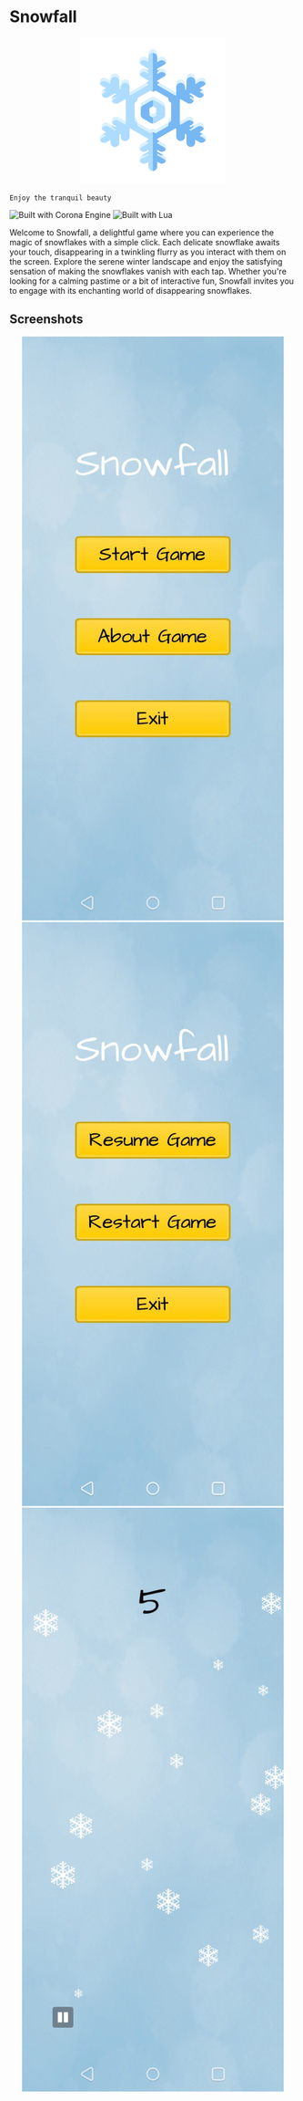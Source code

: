# Snowfall

<p align="center">
    <img alt="Snowfall icon" src="./Icon.png" with="256px" height="256px" />

    Enjoy the tranquil beauty
</p>

![Built with Corona Engine](https://img.shields.io/badge/Corona%20Engine-F96F29.svg?style=for-the-badge&logo=Corona-Engine&logoColor=white)
![Built with Lua](https://img.shields.io/badge/Lua-2C2D72.svg?style=for-the-badge&logo=Lua&logoColor=white)

Welcome to Snowfall, a delightful game where you can experience the magic of snowflakes with a simple click. Each delicate snowflake awaits your touch, disappearing in a twinkling flurry as you interact with them on the screen. Explore the serene winter landscape and enjoy the satisfying sensation of making the snowflakes vanish with each tap. Whether you're looking for a calming pastime or a bit of interactive fun, Snowfall invites you to engage with its enchanting world of disappearing snowflakes.

## Screenshots

<div align="center">
    <img src="./Assets/snowfall_main_menu.jpg" alt="Snowfall main menu">
    <img src="./Assets/snowfall_pause_menu.jpg" alt="Snowfall pause menu">
    <img src="./Assets/snowfall_gameplay.jpg" alt="Snowfall gameplay">
</div>

